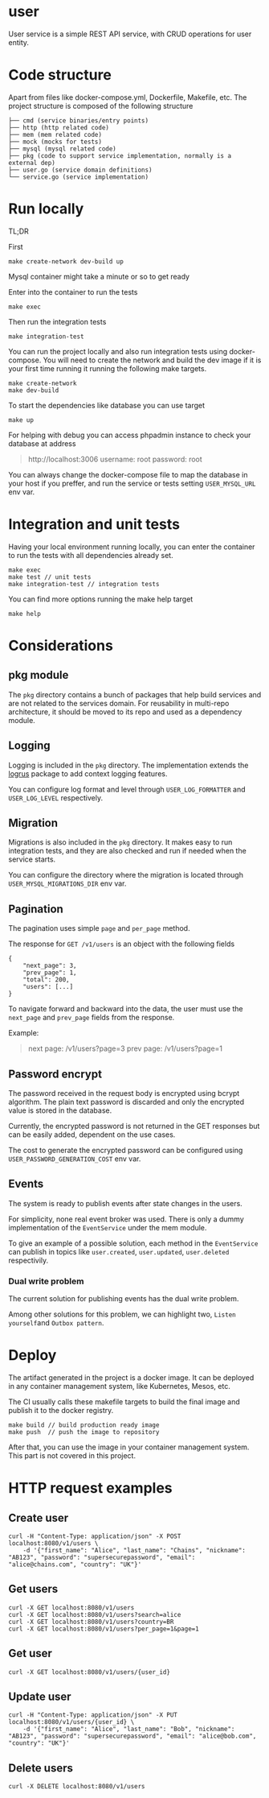 user
===============

User service is a simple REST API service, with CRUD operations for user entity.


# Code structure

Apart from files like docker-compose.yml, Dockerfile, Makefile, etc.
The project structure is composed of the following structure

```
├── cmd (service binaries/entry points)
├── http (http related code)
├── mem (mem related code)
├── mock (mocks for tests)
├── mysql (mysql related code)
├── pkg (code to support service implementation, normally is a external dep)
├── user.go (service domain definitions)
└── service.go (service implementation)
```

# Run locally

TL;DR

First
```
make create-network dev-build up
```

Mysql container might take a minute or so to get ready

Enter into the container to run the tests
```
make exec
```

Then run the integration tests
```
make integration-test
```


You can run the project locally and also run integration tests using docker-compose.
You will need to create the network and build the dev image if it is your first time running it
running the following make targets.

```
make create-network
make dev-build
```

To start the dependencies like database you can use target
```
make up
```

For helping with debug you can access phpadmin instance to check your database at address
> http://localhost:3006
> username: root
> password: root

You can always change the docker-compose file to map the database in your host if you preffer,
and run the service or tests setting `USER_MYSQL_URL` env var.

# Integration and unit tests

Having your local environment running locally, you can enter the container to run the tests with all dependencies already set.
```
make exec
make test // unit tests
make integration-test // integration tests
```

You can find more options running the make help target

```
make help
```

# Considerations

## pkg module

The `pkg` directory contains a bunch of packages that help build services and are not related to the
services domain. For reusability in multi-repo architecture,
it should be moved to its repo and used as a dependency module.

## Logging

Logging is included in the `pkg` directory.
The implementation extends the [logrus](https://github.com/sirupsen/logrus) package to add context logging features.

You can configure log format and level through `USER_LOG_FORMATTER` and `USER_LOG_LEVEL` respectively.

## Migration

Migrations is also included in the `pkg` directory.
It makes easy to run integration tests, and they are also checked and run if needed when the service starts.

You can configure the directory where the migration is located through `USER_MYSQL_MIGRATIONS_DIR` env var.

## Pagination

The pagination uses simple `page` and `per_page` method.

The response for `GET /v1/users` is an object with the following fields

```
{
    "next_page": 3,
    "prev_page": 1,
    "total": 200,
    "users": [...]
}
```

To navigate forward and backward into the data, the user must use the `next_page` and `prev_page` fields from the response.

Example:

> next page: /v1/users?page=3
> prev page: /v1/users?page=1

## Password encrypt

The password received in the request body is encrypted using bcrypt algorithm.
The plain text password is discarded and only the encrypted value is stored in the database.

Currently, the encrypted password is not returned in the GET responses but can be easily added, dependent on the use cases.

The cost to generate the encrypted password can be configured using `USER_PASSWORD_GENERATION_COST` env var.

## Events

The system is ready to publish events after state changes in the users.

For simplicity, none real event broker was used. There is only a dummy implementation of the `EventService` under the mem module.

To give an example of a possible solution, each method in the `EventService` can publish in topics like
`user.created`, `user.updated`, `user.deleted` respectivily.

### Dual write problem

The current solution for publishing events has the dual write problem.

Among other solutions for this problem, we can highlight two, `Listen yourself`and `Outbox pattern`.

# Deploy

The artifact generated in the project is a docker image. It can be deployed in any container management system,
like Kubernetes, Mesos, etc.

The CI usually calls these makefile targets to build the final image and publish it to the docker registry.

```
make build // build production ready image
make push  // push the image to repository
```

After that, you can use the image in your container management system.
This part is not covered in this project.


# HTTP request examples

## Create user

```
curl -H "Content-Type: application/json" -X POST localhost:8080/v1/users \
    -d '{"first_name": "Alice", "last_name": "Chains", "nickname": "AB123", "password": "supersecurepassword", "email": "alice@chains.com", "country": "UK"}'
```

## Get users

```
curl -X GET localhost:8080/v1/users
curl -X GET localhost:8080/v1/users?search=alice
curl -X GET localhost:8080/v1/users?country=BR
curl -X GET localhost:8080/v1/users?per_page=1&page=1
```

## Get user

```
curl -X GET localhost:8080/v1/users/{user_id}
```

## Update user

```
curl -H "Content-Type: application/json" -X PUT localhost:8080/v1/users/{user_id} \
    -d '{"first_name": "Alice", "last_name": "Bob", "nickname": "AB123", "password": "supersecurepassword", "email": "alice@bob.com", "country": "UK"}'
```

## Delete users

```
curl -X DELETE localhost:8080/v1/users
```


